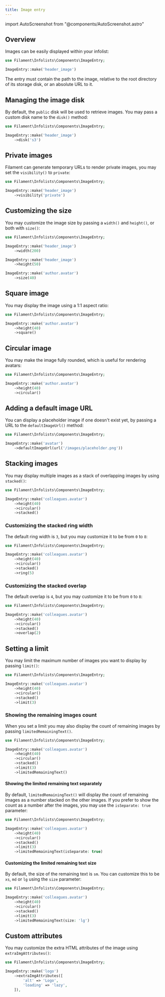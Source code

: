 ```yaml
---
title: Image entry
---
```

import AutoScreenshot from "@components/AutoScreenshot.astro"

## Overview

Images can be easily displayed within your infolist:

```php
use Filament\Infolists\Components\ImageEntry;

ImageEntry::make('header_image')
```

The entry must contain the path to the image, relative to the root directory of its storage disk, or an absolute URL to it.

<AutoScreenshot name="infolists/entries/image/simple" alt="Image entry" version="3.x" />

## Managing the image disk

By default, the `public` disk will be used to retrieve images. You may pass a custom disk name to the `disk()` method:

```php
use Filament\Infolists\Components\ImageEntry;

ImageEntry::make('header_image')
    ->disk('s3')
```

## Private images

Filament can generate temporary URLs to render private images, you may set the `visibility()` to `private`:

```php
use Filament\Infolists\Components\ImageEntry;

ImageEntry::make('header_image')
    ->visibility('private')
```

## Customizing the size

You may customize the image size by passing a `width()` and `height()`, or both with `size()`:

```php
use Filament\Infolists\Components\ImageEntry;

ImageEntry::make('header_image')
    ->width(200)

ImageEntry::make('header_image')
    ->height(50)

ImageEntry::make('author.avatar')
    ->size(40)
```

## Square image

You may display the image using a 1:1 aspect ratio:

```php
use Filament\Infolists\Components\ImageEntry;

ImageEntry::make('author.avatar')
    ->height(40)
    ->square()
```

<AutoScreenshot name="infolists/entries/image/square" alt="Square image entry" version="3.x" />

## Circular image

You may make the image fully rounded, which is useful for rendering avatars:

```php
use Filament\Infolists\Components\ImageEntry;

ImageEntry::make('author.avatar')
    ->height(40)
    ->circular()
```

<AutoScreenshot name="infolists/entries/image/circular" alt="Circular image entry" version="3.x" />

## Adding a default image URL

You can display a placeholder image if one doesn't exist yet, by passing a URL to the `defaultImageUrl()` method:

```php
use Filament\Infolists\Components\ImageEntry;

ImageEntry::make('avatar')
    ->defaultImageUrl(url('/images/placeholder.png'))
```

## Stacking images

You may display multiple images as a stack of overlapping images by using `stacked()`:

```php
use Filament\Infolists\Components\ImageEntry;

ImageEntry::make('colleagues.avatar')
    ->height(40)
    ->circular()
    ->stacked()
```

<AutoScreenshot name="infolists/entries/image/stacked" alt="Stacked image entry" version="3.x" />

### Customizing the stacked ring width

The default ring width is `3`, but you may customize it to be from `0` to `8`:

```php
use Filament\Infolists\Components\ImageEntry;

ImageEntry::make('colleagues.avatar')
    ->height(40)
    ->circular()
    ->stacked()
    ->ring(5)
```

### Customizing the stacked overlap

The default overlap is `4`, but you may customize it to be from `0` to `8`:

```php
use Filament\Infolists\Components\ImageEntry;

ImageEntry::make('colleagues.avatar')
    ->height(40)
    ->circular()
    ->stacked()
    ->overlap(2)
```

## Setting a limit

You may limit the maximum number of images you want to display by passing `limit()`:

```php
use Filament\Infolists\Components\ImageEntry;

ImageEntry::make('colleagues.avatar')
    ->height(40)
    ->circular()
    ->stacked()
    ->limit(3)
```

<AutoScreenshot name="infolists/entries/image/limited" alt="Limited image entry" version="3.x" />

### Showing the remaining images count

When you set a limit you may also display the count of remaining images by passing `limitedRemainingText()`.

```php
use Filament\Infolists\Components\ImageEntry;

ImageEntry::make('colleagues.avatar')
    ->height(40)
    ->circular()
    ->stacked()
    ->limit(3)
    ->limitedRemainingText()
```

<AutoScreenshot name="infolists/entries/image/limited-remaining-text" alt="Limited image entry with remaining text" version="3.x" />

#### Showing the limited remaining text separately

By default, `limitedRemainingText()` will display the count of remaining images as a number stacked on the other images. If you prefer to show the count as a number after the images, you may use the `isSeparate: true` parameter:

```php
use Filament\Infolists\Components\ImageEntry;

ImageEntry::make('colleagues.avatar')
    ->height(40)
    ->circular()
    ->stacked()
    ->limit(3)
    ->limitedRemainingText(isSeparate: true)
```

<AutoScreenshot name="infolists/entries/image/limited-remaining-text-separately" alt="Limited image entry with remaining text separately" version="3.x" />

#### Customizing the limited remaining text size

By default, the size of the remaining text is `sm`. You can customize this to be `xs`, `md` or `lg` using the `size` parameter:

```php
use Filament\Infolists\Components\ImageEntry;

ImageEntry::make('colleagues.avatar')
    ->height(40)
    ->circular()
    ->stacked()
    ->limit(3)
    ->limitedRemainingText(size: 'lg')
```

## Custom attributes

You may customize the extra HTML attributes of the image using `extraImgAttributes()`:

```php
use Filament\Infolists\Components\ImageEntry;

ImageEntry::make('logo')
    ->extraImgAttributes([
        'alt' => 'Logo',
        'loading' => 'lazy',
    ]),
```
